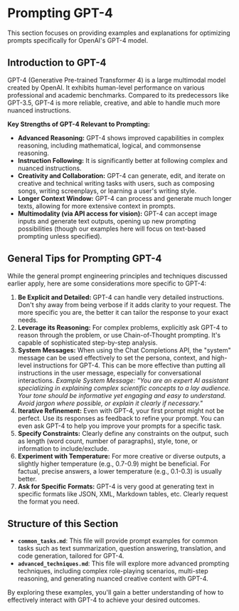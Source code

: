 # Prompting GPT-4

This section focuses on providing examples and explanations for optimizing prompts specifically for OpenAI's GPT-4 model.

## Introduction to GPT-4

GPT-4 (Generative Pre-trained Transformer 4) is a large multimodal model created by OpenAI. It exhibits human-level performance on various professional and academic benchmarks. Compared to its predecessors like GPT-3.5, GPT-4 is more reliable, creative, and able to handle much more nuanced instructions.

**Key Strengths of GPT-4 Relevant to Prompting:**

*   **Advanced Reasoning:** GPT-4 shows improved capabilities in complex reasoning, including mathematical, logical, and commonsense reasoning.
*   **Instruction Following:** It is significantly better at following complex and nuanced instructions.
*   **Creativity and Collaboration:** GPT-4 can generate, edit, and iterate on creative and technical writing tasks with users, such as composing songs, writing screenplays, or learning a user's writing style.
*   **Longer Context Window:** GPT-4 can process and generate much longer texts, allowing for more extensive context in prompts.
*   **Multimodality (via API access for vision):** GPT-4 can accept image inputs and generate text outputs, opening up new prompting possibilities (though our examples here will focus on text-based prompting unless specified).

## General Tips for Prompting GPT-4

While the general prompt engineering principles and techniques discussed earlier apply, here are some considerations more specific to GPT-4:

1.  **Be Explicit and Detailed:** GPT-4 can handle very detailed instructions. Don't shy away from being verbose if it adds clarity to your request. The more specific you are, the better it can tailor the response to your exact needs.
2.  **Leverage its Reasoning:** For complex problems, explicitly ask GPT-4 to reason through the problem, or use Chain-of-Thought prompting. It's capable of sophisticated step-by-step analysis.
3.  **System Messages:** When using the Chat Completions API, the "system" message can be used effectively to set the persona, context, and high-level instructions for GPT-4. This can be more effective than putting all instructions in the user message, especially for conversational interactions.
    *Example System Message: "You are an expert AI assistant specializing in explaining complex scientific concepts to a lay audience. Your tone should be informative yet engaging and easy to understand. Avoid jargon where possible, or explain it clearly if necessary."*
4.  **Iterative Refinement:** Even with GPT-4, your first prompt might not be perfect. Use its responses as feedback to refine your prompt. You can even ask GPT-4 to help you improve your prompts for a specific task.
5.  **Specify Constraints:** Clearly define any constraints on the output, such as length (word count, number of paragraphs), style, tone, or information to include/exclude.
6.  **Experiment with Temperature:** For more creative or diverse outputs, a slightly higher temperature (e.g., 0.7-0.9) might be beneficial. For factual, precise answers, a lower temperature (e.g., 0.1-0.3) is usually better.
7.  **Ask for Specific Formats:** GPT-4 is very good at generating text in specific formats like JSON, XML, Markdown tables, etc. Clearly request the format you need.

## Structure of this Section

*   **`common_tasks.md`**: This file will provide prompt examples for common tasks such as text summarization, question answering, translation, and code generation, tailored for GPT-4.
*   **`advanced_techniques.md`**: This file will explore more advanced prompting techniques, including complex role-playing scenarios, multi-step reasoning, and generating nuanced creative content with GPT-4.

By exploring these examples, you'll gain a better understanding of how to effectively interact with GPT-4 to achieve your desired outcomes. 